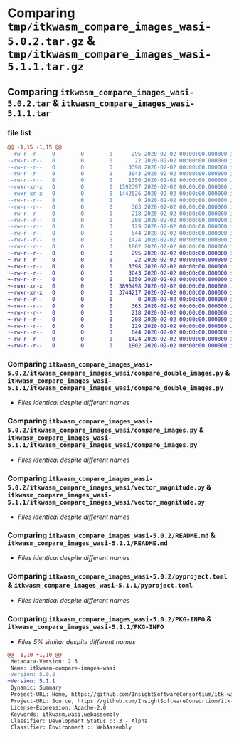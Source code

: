 # Comparing `tmp/itkwasm_compare_images_wasi-5.0.2.tar.gz` & `tmp/itkwasm_compare_images_wasi-5.1.1.tar.gz`

## Comparing `itkwasm_compare_images_wasi-5.0.2.tar` & `itkwasm_compare_images_wasi-5.1.1.tar`

### file list

```diff
@@ -1,15 +1,15 @@
--rw-r--r--   0        0        0      295 2020-02-02 00:00:00.000000 itkwasm_compare_images_wasi-5.0.2/itkwasm_compare_images_wasi/__init__.py
--rw-r--r--   0        0        0       22 2020-02-02 00:00:00.000000 itkwasm_compare_images_wasi-5.0.2/itkwasm_compare_images_wasi/_version.py
--rw-r--r--   0        0        0     3398 2020-02-02 00:00:00.000000 itkwasm_compare_images_wasi-5.0.2/itkwasm_compare_images_wasi/compare_double_images.py
--rw-r--r--   0        0        0     3043 2020-02-02 00:00:00.000000 itkwasm_compare_images_wasi-5.0.2/itkwasm_compare_images_wasi/compare_images.py
--rw-r--r--   0        0        0     1350 2020-02-02 00:00:00.000000 itkwasm_compare_images_wasi-5.0.2/itkwasm_compare_images_wasi/vector_magnitude.py
--rwxr-xr-x   0        0        0  1592397 2020-02-02 00:00:00.000000 itkwasm_compare_images_wasi-5.0.2/itkwasm_compare_images_wasi/wasm_modules/compare-double-images.wasi.wasm
--rwxr-xr-x   0        0        0  1442526 2020-02-02 00:00:00.000000 itkwasm_compare_images_wasi-5.0.2/itkwasm_compare_images_wasi/wasm_modules/vector-magnitude.wasi.wasm
--rw-r--r--   0        0        0        0 2020-02-02 00:00:00.000000 itkwasm_compare_images_wasi-5.0.2/tests/__init__.py
--rw-r--r--   0        0        0      363 2020-02-02 00:00:00.000000 itkwasm_compare_images_wasi-5.0.2/tests/common.py
--rw-r--r--   0        0        0      218 2020-02-02 00:00:00.000000 itkwasm_compare_images_wasi-5.0.2/tests/test_compare_double_images.py
--rw-r--r--   0        0        0      208 2020-02-02 00:00:00.000000 itkwasm_compare_images_wasi-5.0.2/tests/test_vector_magnitude.py
--rw-r--r--   0        0        0      129 2020-02-02 00:00:00.000000 itkwasm_compare_images_wasi-5.0.2/.gitignore
--rw-r--r--   0        0        0      644 2020-02-02 00:00:00.000000 itkwasm_compare_images_wasi-5.0.2/README.md
--rw-r--r--   0        0        0     1424 2020-02-02 00:00:00.000000 itkwasm_compare_images_wasi-5.0.2/pyproject.toml
--rw-r--r--   0        0        0     1802 2020-02-02 00:00:00.000000 itkwasm_compare_images_wasi-5.0.2/PKG-INFO
+-rw-r--r--   0        0        0      295 2020-02-02 00:00:00.000000 itkwasm_compare_images_wasi-5.1.1/itkwasm_compare_images_wasi/__init__.py
+-rw-r--r--   0        0        0       22 2020-02-02 00:00:00.000000 itkwasm_compare_images_wasi-5.1.1/itkwasm_compare_images_wasi/_version.py
+-rw-r--r--   0        0        0     3398 2020-02-02 00:00:00.000000 itkwasm_compare_images_wasi-5.1.1/itkwasm_compare_images_wasi/compare_double_images.py
+-rw-r--r--   0        0        0     3043 2020-02-02 00:00:00.000000 itkwasm_compare_images_wasi-5.1.1/itkwasm_compare_images_wasi/compare_images.py
+-rw-r--r--   0        0        0     1350 2020-02-02 00:00:00.000000 itkwasm_compare_images_wasi-5.1.1/itkwasm_compare_images_wasi/vector_magnitude.py
+-rwxr-xr-x   0        0        0  3896498 2020-02-02 00:00:00.000000 itkwasm_compare_images_wasi-5.1.1/itkwasm_compare_images_wasi/wasm_modules/compare-double-images.wasi.wasm
+-rwxr-xr-x   0        0        0  3744217 2020-02-02 00:00:00.000000 itkwasm_compare_images_wasi-5.1.1/itkwasm_compare_images_wasi/wasm_modules/vector-magnitude.wasi.wasm
+-rw-r--r--   0        0        0        0 2020-02-02 00:00:00.000000 itkwasm_compare_images_wasi-5.1.1/tests/__init__.py
+-rw-r--r--   0        0        0      363 2020-02-02 00:00:00.000000 itkwasm_compare_images_wasi-5.1.1/tests/common.py
+-rw-r--r--   0        0        0      218 2020-02-02 00:00:00.000000 itkwasm_compare_images_wasi-5.1.1/tests/test_compare_double_images.py
+-rw-r--r--   0        0        0      208 2020-02-02 00:00:00.000000 itkwasm_compare_images_wasi-5.1.1/tests/test_vector_magnitude.py
+-rw-r--r--   0        0        0      129 2020-02-02 00:00:00.000000 itkwasm_compare_images_wasi-5.1.1/.gitignore
+-rw-r--r--   0        0        0      644 2020-02-02 00:00:00.000000 itkwasm_compare_images_wasi-5.1.1/README.md
+-rw-r--r--   0        0        0     1424 2020-02-02 00:00:00.000000 itkwasm_compare_images_wasi-5.1.1/pyproject.toml
+-rw-r--r--   0        0        0     1802 2020-02-02 00:00:00.000000 itkwasm_compare_images_wasi-5.1.1/PKG-INFO
```

### Comparing `itkwasm_compare_images_wasi-5.0.2/itkwasm_compare_images_wasi/compare_double_images.py` & `itkwasm_compare_images_wasi-5.1.1/itkwasm_compare_images_wasi/compare_double_images.py`

 * *Files identical despite different names*

### Comparing `itkwasm_compare_images_wasi-5.0.2/itkwasm_compare_images_wasi/compare_images.py` & `itkwasm_compare_images_wasi-5.1.1/itkwasm_compare_images_wasi/compare_images.py`

 * *Files identical despite different names*

### Comparing `itkwasm_compare_images_wasi-5.0.2/itkwasm_compare_images_wasi/vector_magnitude.py` & `itkwasm_compare_images_wasi-5.1.1/itkwasm_compare_images_wasi/vector_magnitude.py`

 * *Files identical despite different names*

### Comparing `itkwasm_compare_images_wasi-5.0.2/README.md` & `itkwasm_compare_images_wasi-5.1.1/README.md`

 * *Files identical despite different names*

### Comparing `itkwasm_compare_images_wasi-5.0.2/pyproject.toml` & `itkwasm_compare_images_wasi-5.1.1/pyproject.toml`

 * *Files identical despite different names*

### Comparing `itkwasm_compare_images_wasi-5.0.2/PKG-INFO` & `itkwasm_compare_images_wasi-5.1.1/PKG-INFO`

 * *Files 5% similar despite different names*

```diff
@@ -1,10 +1,10 @@
 Metadata-Version: 2.3
 Name: itkwasm-compare-images-wasi
-Version: 5.0.2
+Version: 5.1.1
 Dynamic: Summary
 Project-URL: Home, https://github.com/InsightSoftwareConsortium/itk-wasm
 Project-URL: Source, https://github.com/InsightSoftwareConsortium/itk-wasm
 License-Expression: Apache-2.0
 Keywords: itkwasm,wasi,webassembly
 Classifier: Development Status :: 3 - Alpha
 Classifier: Environment :: WebAssembly
```

